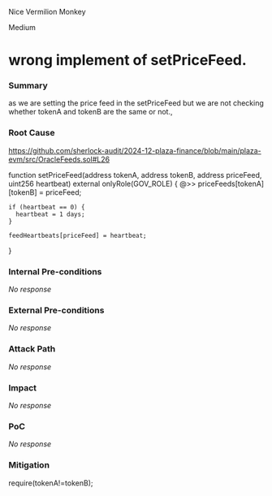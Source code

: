 Nice Vermilion Monkey

Medium

# wrong implement of setPriceFeed.

### Summary

as we are setting the price feed in the setPriceFeed but we are not checking whether tokenA and tokenB are the same or not.,

### Root Cause

https://github.com/sherlock-audit/2024-12-plaza-finance/blob/main/plaza-evm/src/OracleFeeds.sol#L26


  function setPriceFeed(address tokenA, address tokenB, address priceFeed, uint256 heartbeat) external onlyRole(GOV_ROLE) {
  @>>  priceFeeds[tokenA][tokenB] = priceFeed;

    if (heartbeat == 0) {
      heartbeat = 1 days;
    }

    feedHeartbeats[priceFeed] = heartbeat;
  }


### Internal Pre-conditions

_No response_

### External Pre-conditions

_No response_

### Attack Path

_No response_

### Impact

_No response_

### PoC

_No response_

### Mitigation

require(tokenA!=tokenB);